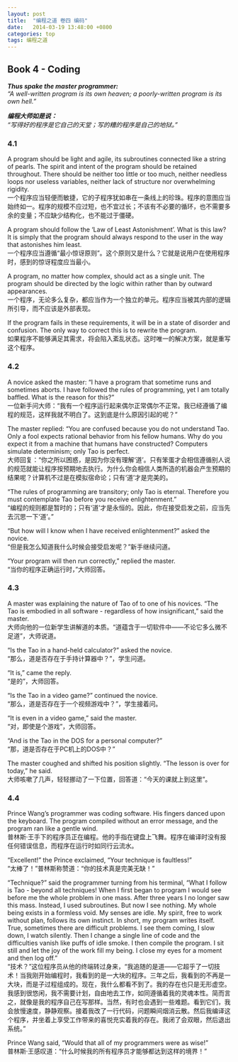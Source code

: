 ```yaml
---
layout: post
title:  "编程之道 卷四 编码"
date:   2014-03-19 13:48:00 +0800
categories: top
tags: 编程之道
---
```


## Book 4 - Coding

***Thus spake the master programmer:**  
“A well-written program is its own heaven; a poorly-written program is its own hell.”*

***编程大师如是说：**  
“写得好的程序是它自己的天堂；写的糟的程序是自己的地狱。”*

<!--more-->

### 4.1
A program should be light and agile, its subroutines connected like a string of pearls. The spirit and intent of the program should be retained throughout. There should be neither too little or too much, neither needless loops nor useless variables, neither lack of structure nor overwhelming rigidity.  
一个程序应当轻便而敏捷，它的子程序犹如串在一条线上的珍珠。程序的意图应当始终如一。程序的规模不应过短，也不宜过长；不该有不必要的循环，也不需要多余的变量；不应缺少结构化，也不能过于僵硬。

A program should follow the ‘Law of Least Astonishment’. What is this law? It is simply that the program should always respond to the user in the way that astonishes him least.  
一个程序应当遵循“最小惊讶原则”。这个原则又是什么？它就是说用户在使用程序时，感到的惊讶程度应当最小。

A program, no matter how complex, should act as a single unit. The program should be directed by the logic within rather than by outward appearances.  
一个程序，无论多么复杂，都应当作为一个独立的单元。程序应当被其内部的逻辑所引导，而不应该是外部表现。

If the program fails in these requirements, it will be in a state of disorder and confusion. The only way to correct this is to rewrite the program.  
如果程序不能够满足其需求，将会陷入紊乱状态。这时唯一的解决方案，就是重写这个程序。

### 4.2

A novice asked the master: “I have a program that sometime runs and sometimes aborts. I have followed the rules of programming, yet I am totally baffled. What is the reason for this?”  
一位新手问大师：“我有一个程序运行起来偶尔正常偶尔不正常。我已经遵循了编程的规范，这样我就不明白了。这到底是什么原因引起的呢？”

The master replied: “You are confused because you do not understand Tao. Only a fool expects rational behavior from his fellow humans. Why do you expect it from a machine that humans have constructed? Computers simulate determinism; only Tao is perfect.  
大师回复：“你之所以困惑，是因为你没有理解‘道’。只有笨蛋才会相信遵循别人说的规范就能让程序按预期地去执行。为什么你会相信人类所造的机器会产生预期的结果呢？计算机不过是在模拟宿命论；只有‘道’才是完美的。

“The rules of programming are transitory; only Tao is eternal. Therefore you must contemplate Tao before you receive enlightenment.”  
“编程的规则都是暂时的；只有‘道’才是永恒的。因此，你在接受启发之前，应当先去沉思一下‘道’。”

“But how will I know when I have received enlightenment?” asked the novice.  
“但是我怎么知道我什么时候会接受启发呢？”新手继续问道。

“Your program will then run correctly,” replied the master.  
“当你的程序正确运行时，”大师回答。

### 4.3
A master was explaining the nature of Tao of to one of his novices. “The Tao is embodied in all software - regardless of how insignificant,” said the master.  
大师向他的一位新学生讲解道的本质。“道蕴含于一切软件中——不论它多么微不足道”，大师说道。

“Is the Tao in a hand-held calculator?” asked the novice.  
“那么，道是否存在于手持计算器中？”，学生问道。

“It is,” came the reply.  
“是的”，大师回答。

“Is the Tao in a video game?” continued the novice.  
“那么，道是否存在于一个视频游戏中？”，学生接着问。

“It is even in a video game,” said the master.  
“对，即使是个游戏”，大师回答。

“And is the Tao in the DOS for a personal computer?”  
“那，道是否存在于PC机上的DOS中？”

The master coughed and shifted his position slightly. “The lesson is over for today,” he said.  
大师咳嗽了几声，轻轻挪动了一下位置，回答道：“今天的课就上到这里”。

### 4.4
Prince Wang’s programmer was coding software. His fingers danced upon the keyboard. The program compiled without an error message, and the program ran like a gentle wind.  
普林斯·王手下的程序员正在编程。他的手指在键盘上飞舞。程序在编译时没有报任何错误信息，而程序在运行时如同行云流水。

“Excellent!” the Prince exclaimed, “Your technique is faultless!”  
“太棒了！”普林斯称赞道：“你的技术真是完美无缺！”

“Technique?” said the programmer turning from his terminal, “What I follow is Tao - beyond all techniques! When I first began to program I would see before me the whole problem in one mass. After three years I no longer saw this mass. Instead, I used subroutines. But now I see nothing. My whole being exists in a formless void. My senses are idle. My spirit, free to work without plan, follows its own instinct. In short, my program writes itself. True, sometimes there are difficult problems. I see them coming, I slow down, I watch silently. Then I change a single line of code and the difficulties vanish like puffs of idle smoke. I then compile the program. I sit still and let the joy of the work fill my being. I close my eyes for a moment and then log off.”  
“技术？”这位程序员从他的终端转过身来，“我追随的是道——它超乎了一切技术！当我刚开始编程时，我看到的是一大块的程序。三年之后，我看到的不再是一大块，而是子过程组成的。现在，我什么都看不到了。我的存在也只是无形虚空。我感到很悠闲，我不需要计划，自由地去工作，如同遵循着我的灵魂本性。简而言之，就像是我的程序自己在写那样。当然，有时也会遇到一些难题。看到它们，我会放慢速度，静静观察。接着我改了一行代码，问题瞬间烟消云散。然后我编译这个程序，并坐着上享受工作带来的喜悦充实着我的存在。我闭了会双眼，然后退出系统。”

Prince Wang said, “Would that all of my programmers were as wise!”  
普林斯·王感叹道：“什么时候我的所有程序员才能够都达到这样的境界！”
